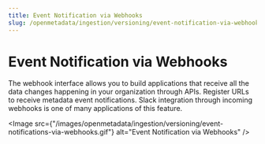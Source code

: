 ```yaml
---
title: Event Notification via Webhooks
slug: /openmetadata/ingestion/versioning/event-notification-via-webhooks
---
```


# Event Notification via Webhooks
The webhook interface allows you to build applications that receive all the data changes happening in your organization through APIs. Register URLs to receive metadata event notifications. Slack integration through incoming webhooks is one of many applications of this feature.

<Image
    src={"/images/openmetadata/ingestion/versioning/event-notifications-via-webhooks.gif"}
    alt="Event Notification via Webhooks"
/>  